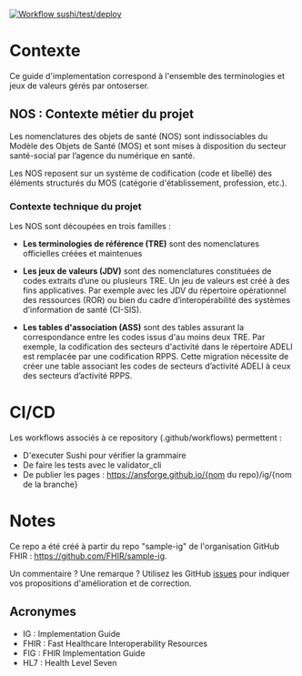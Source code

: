 [![Workflow sushi/test/deploy](https://github.com/ansforge/IG-NOS/actions/workflows/fhir-worklows.yml/badge.svg)](https://github.com/ansforge/IG-NOS/actions/workflows/fhir-worklows.yml)

# Contexte
Ce guide d'implementation correspond à l'ensemble des terminologies et jeux de valeurs gérés par ontoserser.
## NOS : Contexte métier du projet
Les nomenclatures des objets de santé (NOS) sont indissociables du Modèle des Objets de Santé (MOS) et sont mises à disposition du secteur santé-social par l’agence du numérique en santé.

Les NOS reposent sur un système de codification (code et libellé) des éléments structurés du MOS (catégorie d'établissement, profession, etc.).

### Contexte technique du projet
Les NOS sont découpées en trois familles :

* **Les terminologies de référence (TRE)** sont des nomenclatures officielles créées et maintenues 


* **Les jeux de valeurs (JDV)** sont des nomenclatures constituées de codes extraits d’une ou plusieurs TRE. Un jeu de valeurs est créé à des fins applicatives.
Par exemple avec les JDV du répertoire opérationnel des ressources (ROR) ou bien du cadre d’interopérabilité des systèmes d’information de santé (CI-SIS).

* **Les tables d'association (ASS)** sont des tables assurant la correspondance entre les codes issus d'au moins deux TRE.
Par exemple, la codification des secteurs d'activité dans le répertoire ADELI est remplacée par une codification RPPS. Cette migration nécessite de créer une table associant les codes de secteurs d’activité ADELI à ceux des secteurs d’activité RPPS.

# CI/CD
Les workflows associés à ce repository (.github/workflows) permettent : 
* D'executer Sushi pour vérifier la grammaire
* De faire les tests avec le validator_cli
* De publier les pages : https://ansforge.github.io/{nom du repo}/ig/{nom de la branche}

# Notes
Ce repo  a été créé à partir du repo "sample-ig" de l'organisation GitHub FHIR : https://github.com/FHIR/sample-ig.

Un commentaire ? Une remarque ? Utilisez les GitHub [issues](https://docs.github.com/fr/issues) pour indiquer vos propositions d'amélioration et de correction.

## Acronymes

* IG : Implementation Guide
* FHIR : Fast Healthcare Interoperability Resources
* FIG : FHIR Implementation Guide
* HL7 : Health Level Seven

